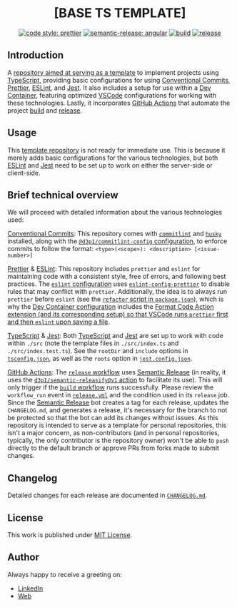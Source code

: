 <div align=center>

# [BASE TS TEMPLATE]

[![code style: prettier](https://img.shields.io/badge/code_style-prettier-ff69b4.svg)](https://github.com/prettier/prettier)
[![semantic-release: angular](https://img.shields.io/badge/semantic--release-angular-e10079?logo=semantic-release)](https://github.com/semantic-release/semantic-release)
[![build](https://github.com/d3p1/base-ts-template/actions/workflows/build.yml/badge.svg)](https://github.com/d3p1/base-ts-template/actions/workflows/build.yml)
[![release](https://github.com/d3p1/base-ts-template/actions/workflows/release.yml/badge.svg)](https://github.com/d3p1/base-ts-template/actions/workflows/release.yml)

</div>

## Introduction

A [repository aimed at serving as a template](https://docs.github.com/en/repositories/creating-and-managing-repositories/creating-a-repository-from-a-template) to implement projects using [TypeScript](https://www.typescriptlang.org/), providing basic configurations for using [Conventional Commits](https://www.conventionalcommits.org/en/v1.0.0/), [Prettier](https://prettier.io/), [ESLint](https://eslint.org/), and [Jest](https://jestjs.io/). It also includes a setup for use within a [Dev Container](https://code.visualstudio.com/docs/devcontainers/containers), featuring optimized [VSCode](https://code.visualstudio.com/) configurations for working with these technologies. Lastly, it incorporates [GitHub Actions](https://github.com/features/actions) that automate the project [build](./.github/workflows/build.yml) and [release](./.github/workflows/release.yml).

## Usage

This [template repository](https://docs.github.com/en/repositories/creating-and-managing-repositories/creating-a-repository-from-a-template) is not ready for immediate use. This is because it merely adds basic configurations for the various technologies, but both [ESLint](https://eslint.org/) and [Jest](https://jestjs.io/) need to be set up to work on either the server-side or client-side.

## Brief technical overview

We will proceed with detailed information about the various technologies used:

[Conventional Commits](https://www.conventionalcommits.org/en/v1.0.0/): This repository comes with [`commitlint`](https://commitlint.js.org/) and [`husky`](https://typicode.github.io/husky/) installed, along with the [`@d3p1/commitlint-config` configuration](https://github.com/d3p1/commitlint-config), to enforce commits to follow the format: `<type>(<scope>): <description> [<issue-number>]`

[Prettier](https://prettier.io/) & [ESLint](https://eslint.org/): This repository includes `prettier` and `eslint` for maintaining code with a consistent style, free of errors, and following best practices. The [`eslint` configuration](./.eslintrc.json) uses [`eslint-config-prettier`](https://github.com/prettier/eslint-config-prettier) to disable rules that may conflict with `prettier`. Additionally, the idea is to always run `prettier` before `eslint` (see the [`refactor` script in `package.json`](./package.json)), which is why the [Dev Container configuration](./.devcontainer/devcontainer.json) includes the [Format Code Action extension (and its corresponding setup) so that VSCode runs `prettier` first and then `eslint` upon saving a file](https://marketplace.visualstudio.com/items?itemName=rohit-gohri.format-code-action).

[TypeScript](https://www.typescriptlang.org/) & [Jest](https://jestjs.io/): Both [TypeScript](https://www.typescriptlang.org/) and [Jest](https://jestjs.io/) are set up to work with code within `./src` (note the template files in `./src/index.ts` and `./src/index.test.ts`). See the `rootDir` and `include` options in [`tsconfig.json`](./tsconfig.json), as well as the `roots` option in [`jest.config.json`](./jest.config.json).

[GitHub Actions](https://github.com/features/actions): The [`release` workflow](.github/workflows/release.yml) uses [Semantic Release](https://github.com/semantic-release/semantic-release) (in reality, it uses the [`d3p1/semantic-releasify@v1` action](https://github.com/d3p1/semantic-releasify) to facilitate its use). This will only trigger if the [`build` workflow](./.github/workflows/build.yml) runs successfully. Please review the `workflow_run` event in [`release.yml`](./.github/workflows/release.yml) and the condition used in its `release` job. Since the [Semantic Release](https://github.com/semantic-release/semantic-release) bot creates a tag for each release, updates the `CHANGELOG.md`, and generates a release, it's necessary for the branch to not be protected so that the bot can add its changes without issues. As this repository is intended to serve as a template for personal repositories, this isn't a major concern, as non-contributors (and in personal repositories, typically, the only contributor is the repository owner) won't be able to `push` directly to the default branch or approve PRs from forks made to submit changes.

## Changelog

Detailed changes for each release are documented in [`CHANGELOG.md`](./CHANGELOG.md).

## License

This work is published under [MIT License](./LICENSE).

## Author

Always happy to receive a greeting on:

- [LinkedIn](https://www.linkedin.com/in/cristian-marcelo-de-picciotto/)
- [Web](https://d3p1.dev/)
